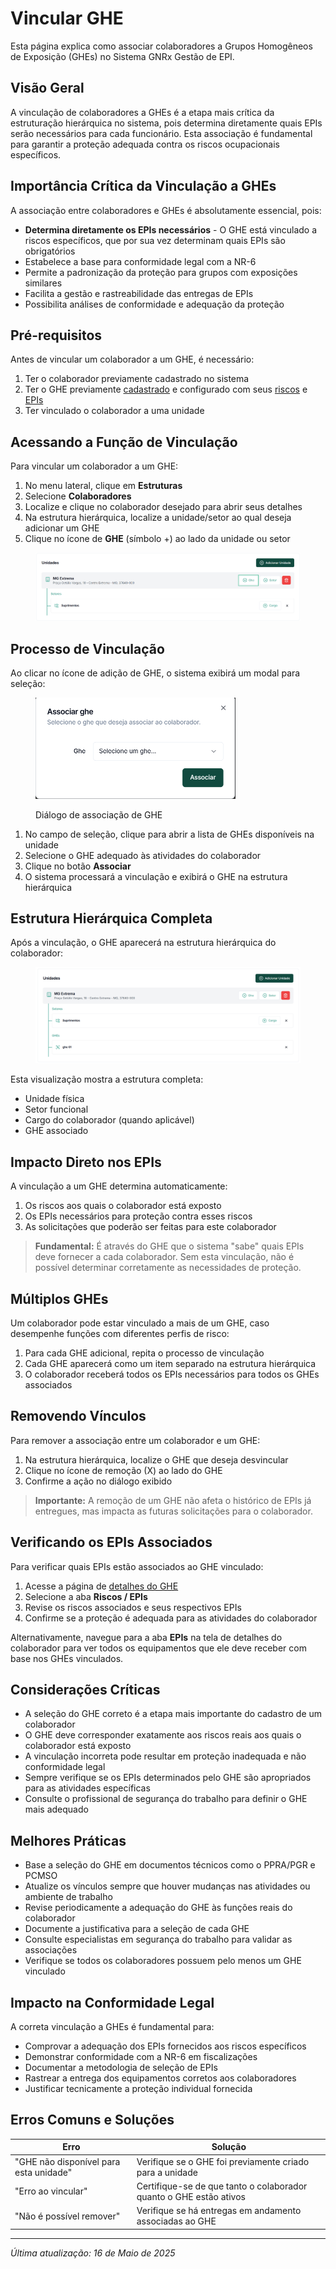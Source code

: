# Vincular GHE

Esta página explica como associar colaboradores a Grupos Homogêneos de Exposição (GHEs) no Sistema GNRx Gestão de EPI.

## Visão Geral

A vinculação de colaboradores a GHEs é a etapa mais crítica da estruturação hierárquica no sistema, pois determina diretamente quais EPIs serão necessários para cada funcionário. Esta associação é fundamental para garantir a proteção adequada contra os riscos ocupacionais específicos.

## Importância Crítica da Vinculação a GHEs

A associação entre colaboradores e GHEs é absolutamente essencial, pois:

* **Determina diretamente os EPIs necessários** - O GHE está vinculado a riscos específicos, que por sua vez determinam quais EPIs são obrigatórios
* Estabelece a base para conformidade legal com a NR-6
* Permite a padronização da proteção para grupos com exposições similares
* Facilita a gestão e rastreabilidade das entregas de EPIs
* Possibilita análises de conformidade e adequação da proteção

## Pré-requisitos

Antes de vincular um colaborador a um GHE, é necessário:

1. Ter o colaborador previamente cadastrado no sistema
2. Ter o GHE previamente [cadastrado](../ghe/criar-ghe.md) e configurado com seus [riscos](../ghe/vincular-riscos.md) e [EPIs](../ghe/vincular-epis.md)
3. Ter vinculado o colaborador a uma unidade

## Acessando a Função de Vinculação

Para vincular um colaborador a um GHE:

1. No menu lateral, clique em **Estruturas**
2. Selecione **Colaboradores**
3. Localize e clique no colaborador desejado para abrir seus detalhes
4. Na estrutura hierárquica, localize a unidade/setor ao qual deseja adicionar um GHE
5. Clique no ícone de **GHE** (símbolo +) ao lado da unidade ou setor

<figure><img src="../../.gitbook/assets/image (15).png" alt=""><figcaption></figcaption></figure>

## Processo de Vinculação

Ao clicar no ícone de adição de GHE, o sistema exibirá um modal para seleção:

<figure><img src="../../.gitbook/assets/image (16).png" alt="" width="320"><figcaption><p>Diálogo de associação de GHE</p></figcaption></figure>

1. No campo de seleção, clique para abrir a lista de GHEs disponíveis na unidade
2. Selecione o GHE adequado às atividades do colaborador
3. Clique no botão **Associar**
4. O sistema processará a vinculação e exibirá o GHE na estrutura hierárquica

## Estrutura Hierárquica Completa

Após a vinculação, o GHE aparecerá na estrutura hierárquica do colaborador:

<figure><img src="../../.gitbook/assets/image (17).png" alt=""><figcaption></figcaption></figure>

Esta visualização mostra a estrutura completa:

* Unidade física
* Setor funcional
* Cargo do colaborador (quando aplicável)
* GHE associado

## Impacto Direto nos EPIs

A vinculação a um GHE determina automaticamente:

1. Os riscos aos quais o colaborador está exposto
2. Os EPIs necessários para proteção contra esses riscos
3. As solicitações que poderão ser feitas para este colaborador

> **Fundamental:** É através do GHE que o sistema "sabe" quais EPIs deve fornecer a cada colaborador. Sem esta vinculação, não é possível determinar corretamente as necessidades de proteção.

## Múltiplos GHEs

Um colaborador pode estar vinculado a mais de um GHE, caso desempenhe funções com diferentes perfis de risco:

1. Para cada GHE adicional, repita o processo de vinculação
2. Cada GHE aparecerá como um item separado na estrutura hierárquica
3. O colaborador receberá todos os EPIs necessários para todos os GHEs associados

## Removendo Vínculos

Para remover a associação entre um colaborador e um GHE:

1. Na estrutura hierárquica, localize o GHE que deseja desvincular
2. Clique no ícone de remoção (X) ao lado do GHE
3. Confirme a ação no diálogo exibido

> **Importante:** A remoção de um GHE não afeta o histórico de EPIs já entregues, mas impacta as futuras solicitações para o colaborador.

## Verificando os EPIs Associados

Para verificar quais EPIs estão associados ao GHE vinculado:

1. Acesse a página de [detalhes do GHE](../ghe/)
2. Selecione a aba **Riscos / EPIs**
3. Revise os riscos associados e seus respectivos EPIs
4. Confirme se a proteção é adequada para as atividades do colaborador

Alternativamente, navegue para a aba **EPIs** na tela de detalhes do colaborador para ver todos os equipamentos que ele deve receber com base nos GHEs vinculados.

## Considerações Críticas

* A seleção do GHE correto é a etapa mais importante do cadastro de um colaborador
* O GHE deve corresponder exatamente aos riscos reais aos quais o colaborador está exposto
* A vinculação incorreta pode resultar em proteção inadequada e não conformidade legal
* Sempre verifique se os EPIs determinados pelo GHE são apropriados para as atividades específicas
* Consulte o profissional de segurança do trabalho para definir o GHE mais adequado

## Melhores Práticas

* Base a seleção do GHE em documentos técnicos como o PPRA/PGR e PCMSO
* Atualize os vínculos sempre que houver mudanças nas atividades ou ambiente de trabalho
* Revise periodicamente a adequação do GHE às funções reais do colaborador
* Documente a justificativa para a seleção de cada GHE
* Consulte especialistas em segurança do trabalho para validar as associações
* Verifique se todos os colaboradores possuem pelo menos um GHE vinculado

## Impacto na Conformidade Legal

A correta vinculação a GHEs é fundamental para:

* Comprovar a adequação dos EPIs fornecidos aos riscos específicos
* Demonstrar conformidade com a NR-6 em fiscalizações
* Documentar a metodologia de seleção de EPIs
* Rastrear a entrega dos equipamentos corretos aos colaboradores
* Justificar tecnicamente a proteção individual fornecida

## Erros Comuns e Soluções

| Erro                                   | Solução                                                            |
| -------------------------------------- | ------------------------------------------------------------------ |
| "GHE não disponível para esta unidade" | Verifique se o GHE foi previamente criado para a unidade           |
| "Erro ao vincular"                     | Certifique-se de que tanto o colaborador quanto o GHE estão ativos |
| "Não é possível remover"               | Verifique se há entregas em andamento associadas ao GHE            |

***

_Última atualização: 16 de Maio de 2025_
